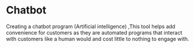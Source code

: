 # Chatbot
Creating a chatbot program (Artificial intelligence) ,This tool helps add convenience for customers as they are automated programs that interact with customers like a human would and cost little to nothing to engage with.
